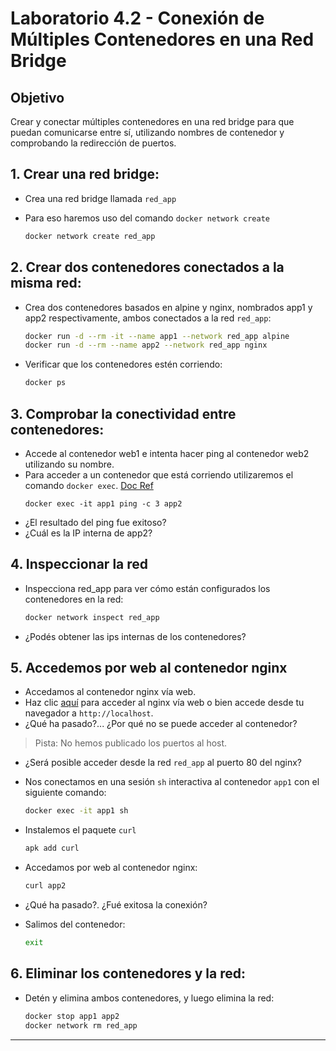 # Laboratorio 4.2 - Conexión de Múltiples Contenedores en una Red Bridge

## Objetivo
Crear y conectar múltiples contenedores en una red bridge para que puedan comunicarse entre sí, utilizando nombres de contenedor y comprobando la redirección de puertos.


## 1. Crear una red bridge:

- Crea una red bridge llamada `red_app`
- Para eso haremos uso del comando `docker network create`

    ```bash
    docker network create red_app
    ```

## 2. Crear dos contenedores conectados a la misma red:

- Crea dos contenedores basados en alpine y nginx, nombrados app1 y app2 respectivamente, ambos conectados a la red `red_app`:

    ```bash
    docker run -d --rm -it --name app1 --network red_app alpine
    docker run -d --rm --name app2 --network red_app nginx
    ```
- Verificar que los contenedores estén corriendo:
    ```bash
    docker ps
    ```

## 3. Comprobar la conectividad entre contenedores:

- Accede al contenedor web1 e intenta hacer ping al contenedor web2 utilizando su nombre.
- Para acceder a un contenedor que está corriendo utilizaremos el comando `docker exec`. <a href="https://docs.docker.com/reference/cli/docker/container/exec/" target="_blank">Doc Ref</a>
    ```
    docker exec -it app1 ping -c 3 app2
    ```
- ¿El resultado del ping fue exitoso?
- ¿Cuál es la IP interna de app2?

## 4. Inspeccionar la red

- Inspecciona red_app para ver cómo están configurados los contenedores en la red:

    ```bash
    docker network inspect red_app
    ```
- ¿Podés obtener las ips internas de los contenedores?


## 5. Accedemos por web al contenedor nginx

- Accedamos al contenedor nginx vía web.
- Haz clic <a href="http://localhost" target="_blank">aquí</a> para acceder al nginx vía web o bien accede desde tu navegador a `http://localhost`.
- ¿Qué ha pasado?... ¿Por qué no se puede acceder al contenedor?

>Pista: No hemos publicado los puertos al host.

- ¿Será posible acceder desde la red `red_app` al puerto 80 del nginx?
- Nos conectamos en una sesión `sh` interactiva al contenedor `app1` con el siguiente comando:
    ```bash
    docker exec -it app1 sh
    ```

- Instalemos el paquete `curl`

    ```bash
    apk add curl
    ```
- Accedamos por web al contenedor nginx:
    ```bash
    curl app2
    ```
- ¿Qué ha pasado?. ¿Fué exitosa la conexión?
- Salimos del contenedor:
    ```sh
    exit
    ```



## 6. Eliminar los contenedores y la red:

- Detén y elimina ambos contenedores, y luego elimina la red:

    ```bash
    docker stop app1 app2
    docker network rm red_app
    ```

--------